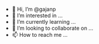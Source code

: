 - 👋 Hi, I’m @gajanp
- 👀 I’m interested in ...
- 🌱 I’m currently learning ...
- 💞️ I’m looking to collaborate on ...
- 📫 How to reach me ...

<!---
gajanp/gajanp is a ✨ special ✨ repository because its `README.md` (this file) appears on your GitHub profile.
You can click the Preview link to take a look at your changes.
--->
